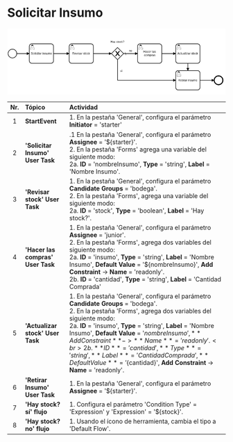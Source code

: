 # Solicitar Insumo

![BPMN Diagram](process.png)

|   Nr. | Tópico                            | Actividad                                                                                                                                                                                                                                                                                                                                                                                                                                                                                   |
| :---: | :---                              | :---                                                                                                                                                                                                                                                                                                                                                                                                                                                                                        |
|     1 | **StartEvent**                    | 1. En la pestaña 'General', configura el parámetro **Initiator** = 'starter'                                                                                                                                                                                                                                                                                                                                                                                                                |
|     2 | **'Solicitar Insumo' User Task**  | .1 En la pestaña 'General', configura el parámetro **Assignee** = '${starter}'.<br>2. En la pestaña 'Forms' agrega una variable del siguiente modo:<br>2a. **ID** = 'nombreInsumo', **Type** = 'string', **Label** = 'Nombre Insumo'.                                                                                                                                                                                                                                                       |
|     3 | **'Revisar stock' User Task**     | 1. En la pestaña 'General', configura el parámetro **Candidate Groups** = 'bodega'.<br>2. En la pestaña 'Forms', agrega una variable del siguiente modo:<br>2a. **ID** = 'stock', **Type** = 'boolean', **Label** = 'Hay stock?'.                                                                                                                                                                                                                                                           |
|     4 | **'Hacer las compras' User Task** | 1. En la pestaña 'General', configura el parámetro **Assignee** = 'junior'.<br>2. En la pestaña 'Forms', agrega dos variables del siguiente modo:<br>2a. **ID** = 'insumo', **Type** = 'string', **Label** = 'Nombre Insumo', **Default Value** = '${nombreInsumo}', **Add Constraint** -> **Name** = 'readonly'.<br>2b. **ID** = 'cantidad', **Type** = 'string', **Label** = 'Cantidad Comprada'                                                                                          |
|     5 | **'Actualizar stock' User Task**  | 1. En la pestaña 'General', configura el parámetro **Candidate Groups** = 'bodega'.<br>2. En la pestaña 'Forms', agrega dos variables del siguiente modo:<br>2a. **ID** = 'insumo', **Type** = 'string', **Label** = 'Nombre Insumo', **Default Value** = '${nombreInsumo}', **Add Constraint** -> **Name** = 'readonly'.<br>2b. **ID** = 'cantidad', **Type** = 'string', **Label** = 'Cantidad Comprada', **Default Value** = '${cantidad}', **Add Constraint** -> **Name** = 'readonly'. |
|     6 | **'Retirar Insumo' User Task**    | 1. En la pestaña 'General', configura el parámetro **Assignee** = '${starter}'.                                                                                                                                                                                                                                                                                                                                                                                                             |
|     7 | **'Hay stock? sí' flujo**         | 1. Configura el parámetro 'Condition Type' = 'Expression' y 'Expression' = '${stock}'.                                                                                                                                                                                                                                                                                                                                                                                                      |
|     8 | **'Hay stock? no' flujo**         | 1. Usando el ícono de herramienta, cambia el tipo a 'Default Flow'.                                                                                                                                                                                                                                                                                                                                                                                                                         |
